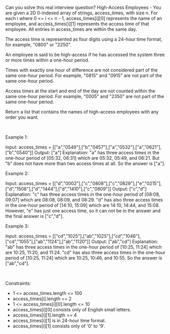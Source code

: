 Can you solve this real interview question? High-Access Employees - You are given a 2D 0-indexed array of strings, access_times, with size n. For each i where 0 <= i <= n - 1, access_times[i][0] represents the name of an employee, and access_times[i][1] represents the access time of that employee. All entries in access_times are within the same day.

The access time is represented as four digits using a 24-hour time format, for example, "0800" or "2250".

An employee is said to be high-access if he has accessed the system three or more times within a one-hour period.

Times with exactly one hour of difference are not considered part of the same one-hour period. For example, "0815" and "0915" are not part of the same one-hour period.

Access times at the start and end of the day are not counted within the same one-hour period. For example, "0005" and "2350" are not part of the same one-hour period.

Return a list that contains the names of high-access employees with any order you want.

 

Example 1:


Input: access_times = [["a","0549"],["b","0457"],["a","0532"],["a","0621"],["b","0540"]]
Output: ["a"]
Explanation: "a" has three access times in the one-hour period of [05:32, 06:31] which are 05:32, 05:49, and 06:21.
But "b" does not have more than two access times at all.
So the answer is ["a"].

Example 2:


Input: access_times = [["d","0002"],["c","0808"],["c","0829"],["e","0215"],["d","1508"],["d","1444"],["d","1410"],["c","0809"]]
Output: ["c","d"]
Explanation: "c" has three access times in the one-hour period of [08:08, 09:07] which are 08:08, 08:09, and 08:29.
"d" has also three access times in the one-hour period of [14:10, 15:09] which are 14:10, 14:44, and 15:08.
However, "e" has just one access time, so it can not be in the answer and the final answer is ["c","d"].

Example 3:


Input: access_times = [["cd","1025"],["ab","1025"],["cd","1046"],["cd","1055"],["ab","1124"],["ab","1120"]]
Output: ["ab","cd"]
Explanation: "ab" has three access times in the one-hour period of [10:25, 11:24] which are 10:25, 11:20, and 11:24.
"cd" has also three access times in the one-hour period of [10:25, 11:24] which are 10:25, 10:46, and 10:55.
So the answer is ["ab","cd"].

 

Constraints:

 * 1 <= access_times.length <= 100
 * access_times[i].length == 2
 * 1 <= access_times[i][0].length <= 10
 * access_times[i][0] consists only of English small letters.
 * access_times[i][1].length == 4
 * access_times[i][1] is in 24-hour time format.
 * access_times[i][1] consists only of '0' to '9'.